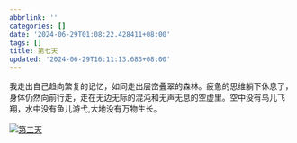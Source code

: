 ```yaml
---
abbrlink: ''
categories: []
date: '2024-06-29T01:08:22.428411+08:00'
tags: []
title: 第七天
updated: '2024-06-29T16:11:13.683+08:00'
---
```

我走出自己趋向繁复的记忆，如同走出层峦叠翠的森林。疲惫的思维躺下休息了，身体仍然向前行走，走在无边无际的混沌和无声无息的空虚里。空中没有鸟儿飞翔，水中没有鱼儿游弋,大地没有万物生长。
<br>
<br>
<a href="https://imgse.com/i/pk6jTjP"><img src="https://s21.ax1x.com/2024/06/29/pk6jTjP.jpg" alt="第三天" border="0" /></a>

